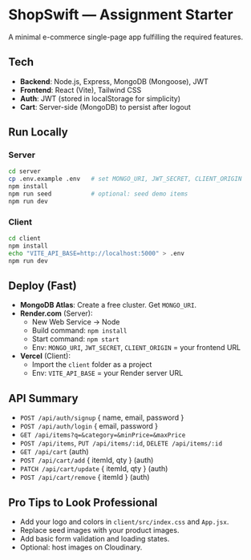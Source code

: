 # ShopSwift — Assignment Starter

A minimal e-commerce single-page app fulfilling the required features.

## Tech
- **Backend**: Node.js, Express, MongoDB (Mongoose), JWT
- **Frontend**: React (Vite), Tailwind CSS
- **Auth**: JWT (stored in localStorage for simplicity)
- **Cart**: Server-side (MongoDB) to persist after logout

## Run Locally
### Server
```bash
cd server
cp .env.example .env   # set MONGO_URI, JWT_SECRET, CLIENT_ORIGIN
npm install
npm run seed           # optional: seed demo items
npm run dev
```
### Client
```bash
cd client
npm install
echo "VITE_API_BASE=http://localhost:5000" > .env
npm run dev
```

## Deploy (Fast)
- **MongoDB Atlas**: Create a free cluster. Get `MONGO_URI`.
- **Render.com** (Server):
  - New Web Service → Node
  - Build command: `npm install`
  - Start command: `npm start`
  - Env: `MONGO_URI`, `JWT_SECRET`, `CLIENT_ORIGIN` = your frontend URL
- **Vercel** (Client):
  - Import the `client` folder as a project
  - Env: `VITE_API_BASE` = your Render server URL

## API Summary
- `POST /api/auth/signup` { name, email, password }
- `POST /api/auth/login` { email, password }
- `GET /api/items?q=&category=&minPrice=&maxPrice`
- `POST /api/items`, `PUT /api/items/:id`, `DELETE /api/items/:id`
- `GET /api/cart` (auth)
- `POST /api/cart/add` { itemId, qty } (auth)
- `PATCH /api/cart/update` { itemId, qty } (auth)
- `POST /api/cart/remove` { itemId } (auth)

## Pro Tips to Look Professional
- Add your logo and colors in `client/src/index.css` and `App.jsx`.
- Replace seed images with your product images.
- Add basic form validation and loading states.
- Optional: host images on Cloudinary.

